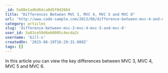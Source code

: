 ```yaml
---
_id: 5a88e1adbd6dca0d5f0d2664
title: "Differences Between MVC 3, MVC 4, MVC 5 and MVC 6"
url: 'http://www.code-sample.com/2013/08/difference-between-mvc-4-and-mvc-5_17.html'
category: articles
slug: 'difference-between-mvc-3-mvc-4-mvc-5-and-mvc-6'
user_id: 5a83ce59d6eb0005c4ecda2c
username: 'bill-s'
createdOn: '2015-06-19T16:29:31.000Z'
tags: []
---
```


In this article you can view the key differences between MVC 3, MVC 4, MVC 5 and MVC 6.
